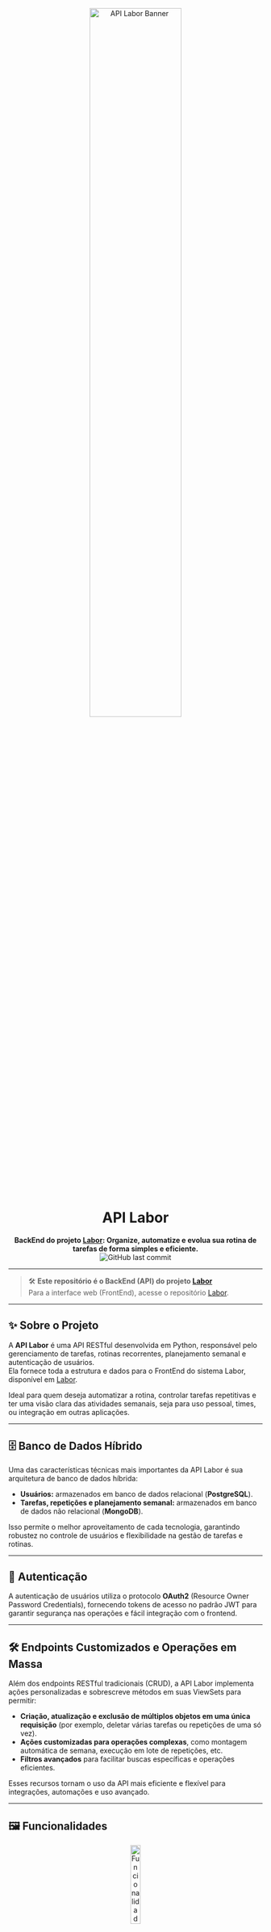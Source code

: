 <!-- Banner do Projeto -->
<p align="center">
  <img src="https://github.com/user-attachments/assets/746cf2e3-c3fb-4f3d-92bf-1b9d9d85d509" alt="API Labor Banner" width="60%" />

<h1 align="center">API Labor</h1>
<p align="center">
  <b>BackEnd do projeto <a href="https://github.com/LeoBP1987/labor">Labor</a>: Organize, automatize e evolua sua rotina de tarefas de forma simples e eficiente.</b>
  <br>
  <img alt="GitHub last commit" src="https://img.shields.io/github/last-commit/LeoBP1987/api-labor">
</p>

---

> 🛠️ **Este repositório é o BackEnd (API) do projeto [Labor](https://github.com/LeoBP1987/labor)**  
> Para a interface web (FrontEnd), acesse o repositório [Labor](https://github.com/LeoBP1987/labor).

---

## ✨ Sobre o Projeto

A **API Labor** é uma API RESTful desenvolvida em Python, responsável pelo gerenciamento de tarefas, rotinas recorrentes, planejamento semanal e autenticação de usuários.  
Ela fornece toda a estrutura e dados para o FrontEnd do sistema Labor, disponível em [Labor](https://github.com/LeoBP1987/labor).

Ideal para quem deseja automatizar a rotina, controlar tarefas repetitivas e ter uma visão clara das atividades semanais, seja para uso pessoal, times, ou integração em outras aplicações.

---

## 🗄️ Banco de Dados Híbrido

Uma das características técnicas mais importantes da API Labor é sua arquitetura de banco de dados híbrida:

- **Usuários:** armazenados em banco de dados relacional (**PostgreSQL**).
- **Tarefas, repetições e planejamento semanal:** armazenados em banco de dados não relacional (**MongoDB**).

Isso permite o melhor aproveitamento de cada tecnologia, garantindo robustez no controle de usuários e flexibilidade na gestão de tarefas e rotinas.

---

## 🔐 Autenticação

A autenticação de usuários utiliza o protocolo **OAuth2** (Resource Owner Password Credentials), fornecendo tokens de acesso no padrão JWT para garantir segurança nas operações e fácil integração com o frontend.

---

## 🛠️ Endpoints Customizados e Operações em Massa

Além dos endpoints RESTful tradicionais (CRUD), a API Labor implementa ações personalizadas e sobrescreve métodos em suas ViewSets para permitir:

- **Criação, atualização e exclusão de múltiplos objetos em uma única requisição** (por exemplo, deletar várias tarefas ou repetições de uma só vez).
- **Ações customizadas para operações complexas**, como montagem automática de semana, execução em lote de repetições, etc.
- **Filtros avançados** para facilitar buscas específicas e operações eficientes.

Esses recursos tornam o uso da API mais eficiente e flexível para integrações, automações e uso avançado.

---

## 🖼️ Funcionalidades

<div align="center">
  <img src="https://github.com/user-attachments/assets/1bb405c9-1cf8-4795-8e97-c9028c0fb040" alt="Funcionalidades" width="20%"/>
</div>

- **Tarefas**: CRUD completo para gerenciamento de tarefas.
- **Repetições**: Cadastre rotinas semanais recorrentes automaticamente.
- **Semana**: Gere planejamentos semanais automáticos.
- **Autenticação OAuth2**: Segurança e flexibilidade por tokens.
- **Gestão de Usuários**: Cadastro, login, recuperação e alteração de senha.
- **Filtros inteligentes**: Encontre tarefas por usuário, data ou descrição.
- **Endpoints Especiais**: Automatize execuções e planejamentos.
- **Operações em Massa**: Realize ações sobre múltiplos registros em uma única chamada.

---

## 🏗️ Modelos de Dados

| Tarefas              | Repetições                     | Semana                                            |
|----------------------|-------------------------------|---------------------------------------------------|
| `usuario` (int)      | `usuario` (int)               | `usuario` (int)                                   |
| `descricao` (str)    | `descricao` (str)             | `indicador` (str: "A" semana atual, "B" próxima)  |
| `agendamento` (date) | `repeticoes` (list de int)    | `segunda` ... `domingo` (date)                    |
| `comentarios` (str)  |                               |                                                   |

---

## 🚀 Exemplos de Uso

### Criando uma Repetição

```json
{
  "usuario": 1,
  "descricao": "Exercício físico",
  "repeticoes": [1, 3, 5] // Segunda, Quarta, Sexta
}
```

### Montando a Semana

- Use o endpoint especial para gerar automaticamente a agenda semanal baseada nas rotinas cadastradas.

### Excluindo múltiplas repetições

```json
// Exemplo de payload para exclusão em massa
["id_repeticao_1", "id_repeticao_2", "id_repeticao_3"]
```
- Basta enviar uma requisição DELETE para o endpoint de exclusão em lote.

---

## 🖥️ Tecnologias

<p align="center">
  <img src="https://img.shields.io/badge/Python-3776AB?style=for-the-badge&logo=python&logoColor=white"/>
  <img src="https://img.shields.io/badge/Django-092E20?style=for-the-badge&logo=django&logoColor=white"/>
  <img src="https://img.shields.io/badge/PostgreSQL-4169E1?style=for-the-badge&logo=postgresql&logoColor=white"/>
  <img src="https://img.shields.io/badge/MongoDB-47A248?style=for-the-badge&logo=mongodb&logoColor=white"/>
  <img src="https://img.shields.io/badge/OAuth2-009688?style=for-the-badge&logo=oauth&logoColor=white"/>
  <img src="https://img.shields.io/badge/JWT-black?style=for-the-badge&logo=JSON%20web%20tokens"/>
</p>

---

## ⚡ Instalação e Uso

```bash
git clone https://github.com/LeoBP1987/api-labor.git
cd api-labor
pip install -r requirements.txt
# Configure variáveis de ambiente para PostgreSQL, MongoDB e OAuth2
python manage.py runserver
```

---

## 🧪 Testes

Execute os testes automatizados:
```bash
python manage.py test
```

---

## 📢 Integração com o FrontEnd

Este backend foi projetado para ser consumido pelo FrontEnd do Labor:  
👉 [https://github.com/LeoBP1987/labor](https://github.com/LeoBP1987/labor)

Você pode rodar ambos localmente para uma experiência completa de desenvolvimento!

---

## 🙋‍♂️ Contribuição e Contato

Sinta-se à vontade para abrir issues, enviar PRs ou sugerir melhorias!  
Desenvolvido por [LeoBP1987](https://github.com/LeoBP1987)